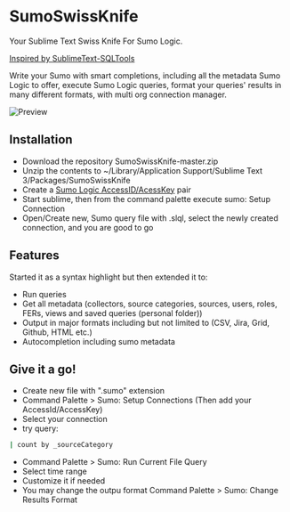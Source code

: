 # SumoSwissKnife

Your Sublime Text Swiss Knife For Sumo Logic.

[Inspired by SublimeText-SQLTools](https://github.com/mtxr/SublimeText-SQLTools)

Write your Sumo with smart completions, including all the metadata Sumo Logic to offer, execute Sumo Logic queries, format your queries' results in many different formats, with multi org connection manager.

![Preview](/Sumo_Sublime.gif)

## Installation
* Download the repository SumoSwissKnife-master.zip
* Unzip the contents to ~/Library/Application Support/Sublime Text 3/Packages/SumoSwissKnife
* Create a [Sumo Logic AccessID/AcessKey](https://help.sumologic.com/Manage/Security/Access-Keys#create-an-access-key) pair
* Start sublime, then from the command palette execute sumo: Setup Connection 
* Open/Create new, Sumo query file with .slql, select the newly created connection, and you are good to go

## Features

  Started it as a syntax highlight but then extended it to:
* Run queries
* Get all metadata (collectors, source categories, sources, users, roles, FERs, views and saved queries (personal folder))
* Output in major formats including but not limited to (CSV, Jira, Grid, Github, HTML etc.)
* Autocompletion including sumo metadata

## Give it a go!
* Create new file with ".sumo" extension
* Command Palette > Sumo: Setup Connections (Then add your AccessId/AccessKey)
* Select your connection
* try query:

``` ruby
| count by _sourceCategory

```
* Command Palette > Sumo: Run Current File Query
* Select time range
* Customize it if needed
* You may change the outpu format Command Palette > Sumo: Change Results Format
